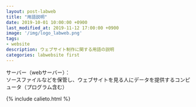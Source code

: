 ```yaml
---
layout: post-labweb
title: "用語説明"
date: 2019-10-01 10:00:00 +0900
last_modified_at: 2019-11-12 17:00:00 +0900
image: '/img/logo_labweb.png'
tags:
- website
description: ウェブサイト制作に関する用語の説明
categories: labwebsite first
---
```


サーバー（webサーバー）：  
ソースファイルなどを保管し、ウェブサイトを見る人にデータを提供するコンピュータ（プログラム含む）

{% include calieto.html %}
